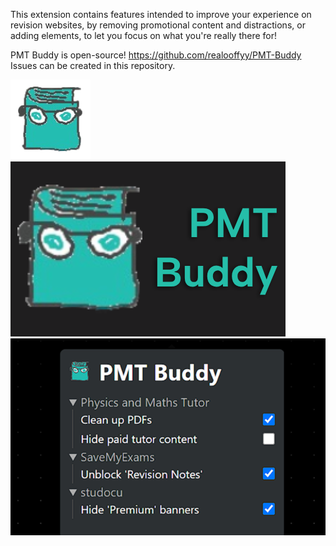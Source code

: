 This extension contains features intended to improve your experience on revision websites, by removing promotional content and distractions, or adding elements, to let you focus on what you're really there for!

PMT Buddy is open-source! https://github.com/realooffyy/PMT-Buddy
Issues can be created in this repository.

![icon_128](../images/icon_128.png)
![small_promo_tile](../images/small_promo_tile.png)
![extension_popup](../images/extension_popup.png)
